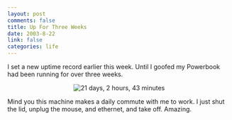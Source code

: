 ```yaml
--- 
layout: post
comments: false
title: Up For Three Weeks
date: 2003-8-22
link: false
categories: life
---
```

I set a new uptime record earlier this week. Until I goofed my Powerbook had been running for over three weeks.
<p align="center"> <img src="http://www.zanshin.net/images/uptime2.png" alt="21 days, 2 hours, 43 minutes" border="0" /></p>
Mind you this machine makes a daily commute with me to work. I just shut the lid, unplug the mouse, and ethernet, and take off. Amazing.
